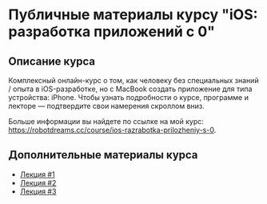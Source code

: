 # Публичные материалы курсу "iOS: разработка приложений с 0"

## Описание курса

Комплексный онлайн-курс о том, как человеку без специальных знаний / опыта в iOS-разработке, но с MacBook создать приложение для типа устройства: iPhone. Чтобы узнать подробности о курсе, программе и лекторе — подтвердите свои намерения скроллом вниз.

Больше информации вы найдете по ссылке на мой курс: https://robotdreams.cc/course/ios-razrabotka-prilozheniy-s-0.

## Дополнительные материалы курса

- [Лекция #1](lecture-1/README.md)
- [Лекция #2](lecture-2/README.md)
- [Лекция #3](lecture-3/README.md)